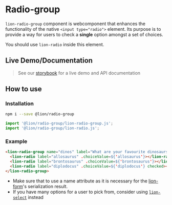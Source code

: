 # Radio-group

`lion-radio-group` component is webcomponent that enhances the functionality of the native `<input type="radio">` element. Its purpose is to provide a way for users to check a **single** option amongst a set of choices.

You should use `lion-radio` inside this element.

## Live Demo/Documentation

> See our [storybook](http://lion-web-components.netlify.com/?path=/docs/forms-radio-group--default-story) for a live demo and API documentation

## How to use

### Installation

```sh
npm i --save @lion/radio-group
```

```js
import '@lion/radio-group/lion-radio-group.js';
import '@lion/radio-group/lion-radio.js';
```

### Example

```html
<lion-radio-group name="dinos" label="What are your favourite dinosaurs?">
  <lion-radio label="allosaurus" .choiceValue=${'allosaurus'}></lion-radio>
  <lion-radio label="brontosaurus" .choiceValue=${'brontosaurus'}></lion-radio>
  <lion-radio label="diplodocus" .choiceValue=${'diplodocus'} checked></lion-radio>
</lion-radio-group>
```

- Make sure that to use a name attribute as it is necessary for the [lion-form](../form)'s serialization result.
- If you have many options for a user to pick from, consider using [`lion-select`](../select) instead
